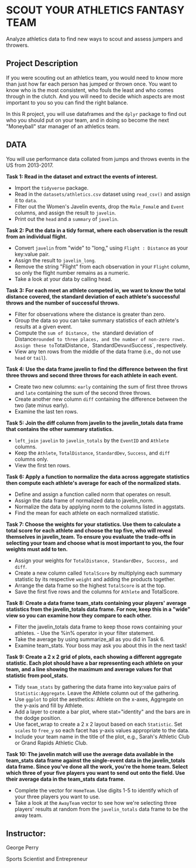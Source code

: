 # SCOUT YOUR ATHLETICS FANTASY TEAM

Analyze athletics data to find new ways to scout and assess jumpers and throwers.

## Project Description
If you were scouting out an athletics team, you would need to know more than just how far each person has jumped or thrown once. You want to know who is the most consistent, who fouls the least and who comes through in the clutch. And you will need to decide which aspects are most important to you so you can find the right balance.

In this R project, you will use dataframes and the `dplyr` package to find out who you should put on your team, and in doing so become the next "Moneyball" star manager of an athletics team.

## DATA
You will use performance data collated from jumps and throws events in the US from 2013-2017.

**Task 1: Read in the dataset and extract the events of interest.**

- Import the `tidyverse` package.
- Read in the `datasets/athletics.csv` dataset using `read_csv()` and assign it to `data`.
- Filter out the Women's Javelin events, drop the `Male_Femal`e and `Event` columns, and assign the result to `javelin`.
- Print out the `head` and a `summary` of `javelin`.


**Task 2: Put the data in a tidy format, where each observation is the result from an individual flight.**

- Convert `javelin` from "wide" to "long," using `Flight : Distance` as your key:value pair.
- Assign the result to `javelin_long`.
- Remove the string "Flight" from each observation in your `Flight` column, so only the flight number remains as a numeric.
- Take a look at your data by calling head.

**Task 3: For each meet an athlete competed in, we want to know the total distance covered, the standard deviation of each athlete's successful throws and the number of successful throws.**

- Filter for observations where the distance is greater than zero.
- Group the data so you can take summary statistics of each athlete's results at a given event.
- Compute the `sum of Distance, the `standard deviation of Distance` rounded to three places, and the number of non-zero rows. Assign these to `TotalDistance`, `StandardDev` and `Success`, respectively.
- View any ten rows from the middle of the data frame (i.e., do not use `head` or `tail`).

**Task 4: Use the data frame javelin to find the difference between the first three throws and second three throws for each athlete in each event.**

- Create two new columns: `early` containing the sum of first three throws and `late` containing the sum of the second three throws.
- Create another new column `diff` containing the difference between the two (late minus early).
- Examine the last ten rows.

**Task 5: Join the diff column from javelin to the javelin_totals data frame that contains the other summary statistics.**

- `left_join` `javelin` to `javelin_totals` by the `EventID` and `Athlete` columns.
- Keep the `Athlete`, `TotalDistance`, `StandardDev`, `Success`, and `diff` columns only.
- View the first ten rows.

**Task 6: Apply a function to normalize the data across aggregate statistics then compute each athlete's average for each of the normalized stats.**

- Define and assign a function called norm that operates on result.
- Assign the data frame of normalized data to javelin_norm.
- Normalize the data by applying norm to the columns listed in aggstats.
- Find the mean for each athlete on each normalized statistic.

**Task 7: Choose the weights for your statistics. Use them to calculate a total score for each athlete and choose the top five, who will reveal themselves in javelin_team. To ensure you evaluate the trade-offs in selecting your team and choose what is most important to you, the four weights must add to ten.**

- Assign your weights for `TotalDistance, StandardDev, Success, and diff`.
- Create a new column called `TotalScore` by multiplying each summary statistic by its respective `weight` and adding the products together.
- Arrange the data frame so the highest `TotalScore` is at the top.
- Save the first five rows and the columns for `Athlete` and TotalScore.

**Task 8: Create a data frame team_stats containing your players' average statistics from the javelin_totals data frame. For now, keep this in a "wide" view so you can examine how they compare to each other.**

- Filter the javelin_totals data frame to keep those rows containing your athletes. - Use the %in% operator in your filter statement.
- Take the average by using summarize_all as you did in Task 6.
- Examine team_stats. Your boss may ask you about this in the next task!

**Task 9: Create a 2 x 2 grid of plots, each showing a different aggregate statistic. Each plot should have a bar representing each athlete on your team, and a line showing the maximum and average values for that statistic from pool_stats.**

- Tidy `team_stats` by gathering the data frame into key:value pairs of `Statistic:Aggregate`. Leave the Athlete column out of the gathering.
- Use `ggplot` to plot the aesthetics: Athlete on the x-axes, Aggregate on the y-axis and fill by Athlete.
- Add a layer to create a bar plot, where stat="identity" and the bars are in the dodge position.
- Use facet_wrap to create a 2 x 2 layout based on each `Statistic`. Set `scales` to `free_y` so each facet has y-axis values appropriate to the data.
- Include your team name in the title of the plot, e.g., Sarah's Athletic Club or Grand Rapids Athletic Club.

**Task 10: The javelin match will use the average data available in the team_stats data frame against the single-event data in the javelin_totals data frame. Since you've done all the work, you're the home team. Select which three of your five players you want to send out onto the field. Use their average data in the team_stats data frame.**

- Complete the vector for `HomeTeam`. Use digits 1-5 to identify which of your three players you want to use.
- Take a look at the `AwayTeam` vector to see how we're selecting three players' results at random from the `javelin_totals` data frame to be the away team.

## Instructor:
George Perry

Sports Scientist and Entrepreneur
